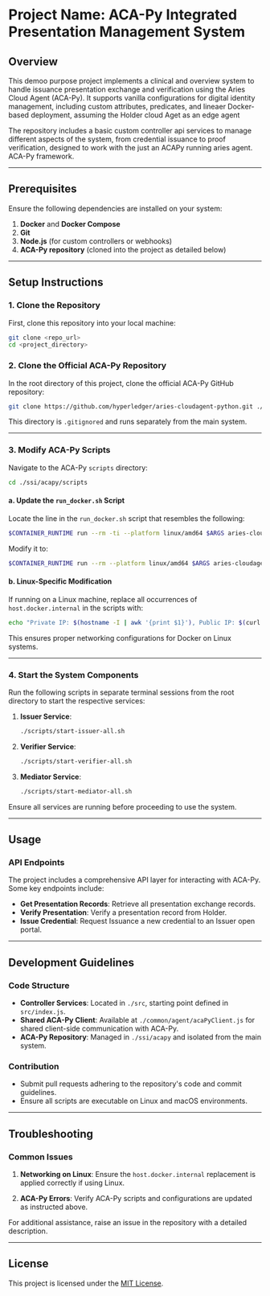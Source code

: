 
# Project Name: ACA-Py Integrated Presentation Management System

## Overview
This demoo purpose project implements a clinical and overview system to handle issuance presentation exchange and verification using the Aries Cloud Agent (ACA-Py). It supports vanilla configurations for digital identity management, including custom attributes, predicates, and  lineaer Docker-based deployment, assuming the Holder cloud Aget as an edge agent

The repository includes a basic custom controller api services to manage different aspects of the system, from credential issuance to proof verification, designed to work with the just an ACAPy running aries agent. ACA-Py framework. 


---

## Prerequisites
Ensure the following dependencies are installed on your system:
1. **Docker** and **Docker Compose**
2. **Git**
3. **Node.js** (for custom controllers or webhooks)
4. **ACA-Py repository** (cloned into the project as detailed below)

---

## Setup Instructions

### 1. Clone the Repository
First, clone this repository into your local machine:
```bash
git clone <repo_url>
cd <project_directory>
```

### 2. Clone the Official ACA-Py Repository
In the root directory of this project, clone the official ACA-Py GitHub repository:
```bash
git clone https://github.com/hyperledger/aries-cloudagent-python.git ./ssi/acapy
```

This directory is `.gitignored` and runs separately from the main system.

---

### 3. Modify ACA-Py Scripts
Navigate to the ACA-Py `scripts` directory:
```bash
cd ./ssi/acapy/scripts
```

#### a. Update the `run_docker.sh` Script
Locate the line in the `run_docker.sh` script that resembles the following:
```bash
$CONTAINER_RUNTIME run --rm -ti --platform linux/amd64 $ARGS aries-cloudagent-run "${ACAPY_ARGUMENTS[@]}"
```

Modify it to:
```bash
$CONTAINER_RUNTIME run --rm --platform linux/amd64 $ARGS aries-cloudagent-run "${ACAPY_ARGUMENTS[@]}"
```

#### b. Linux-Specific Modification
If running on a Linux machine, replace all occurrences of `host.docker.internal` in the scripts with:
```bash
echo "Private IP: $(hostname -I | awk '{print $1}'), Public IP: $(curl -s ifconfig.me)"
```

This ensures proper networking configurations for Docker on Linux systems.

---

### 4. Start the System Components
Run the following scripts in separate terminal sessions from the root directory to start the respective services:

1. **Issuer Service**:
   ```bash
   ./scripts/start-issuer-all.sh
   ```

2. **Verifier Service**:
   ```bash
   ./scripts/start-verifier-all.sh
   ```

3. **Mediator Service**:
   ```bash
   ./scripts/start-mediator-all.sh
   ```

Ensure all services are running before proceeding to use the system.

---

## Usage
### API Endpoints
The project includes a comprehensive API layer for interacting with ACA-Py. Some key endpoints include:
- **Get Presentation Records**: Retrieve all presentation exchange records.
- **Verify Presentation**: Verify a presentation record from Holder.
- **Issue Credential**: Request Issuance a new credential to an Issuer open portal.

---

## Development Guidelines
### Code Structure
- **Controller Services**: Located in `./src`, starting point defined in `src/index.js`.
- **Shared ACA-Py Client**: Available at `./common/agent/acaPyClient.js` for shared client-side communication with ACA-Py.
- **ACA-Py Repository**: Managed in `./ssi/acapy` and isolated from the main system.

### Contribution
- Submit pull requests adhering to the repository's code and commit guidelines.
- Ensure all scripts are executable on Linux and macOS environments.

---

## Troubleshooting
### Common Issues
1. **Networking on Linux**:
   Ensure the `host.docker.internal` replacement is applied correctly if using Linux.

2. **ACA-Py Errors**:
   Verify ACA-Py scripts and configurations are updated as instructed above.

For additional assistance, raise an issue in the repository with a detailed description.

---

## License
This project is licensed under the [MIT License](LICENSE).

